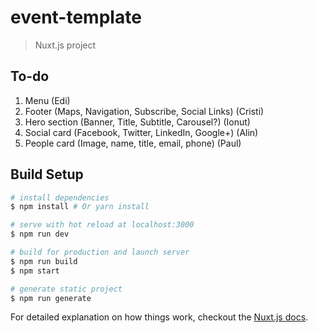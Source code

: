 # event-template

> Nuxt.js project

## To-do

1. Menu (Edi)
2. Footer (Maps, Navigation, Subscribe, Social Links) (Cristi)
3. Hero section (Banner, Title, Subtitle, Carousel?) (Ionut)
4. Social card (Facebook, Twitter, LinkedIn, Google+) (Alin)
5. People card (Image, name, title, email, phone) (Paul)

## Build Setup

``` bash
# install dependencies
$ npm install # Or yarn install

# serve with hot reload at localhost:3000
$ npm run dev

# build for production and launch server
$ npm run build
$ npm start

# generate static project
$ npm run generate
```

For detailed explanation on how things work, checkout the [Nuxt.js docs](https://github.com/nuxt/nuxt.js).
